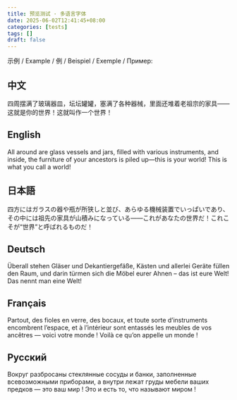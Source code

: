 ```yaml
---
title: 预览测试 · 多语言字体
date: 2025-06-02T12:41:45+08:00
categories: [tests]
tags: []
draft: false
---
```


示例 / Example / 例 / Beispiel / Exemple / Пример:

## 中文

四周摆满了玻璃器皿，坛坛罐罐，塞满了各种器械，里面还堆着老祖宗的家具——这就是你的世界！这就叫作一个世界！

## English

All around are glass vessels and jars, filled with various instruments, and inside, the furniture of your ancestors is piled up—this is your world! This is what you call a world!

## 日本語

四方にはガラスの器や瓶が所狭しと並び、あらゆる機械装置でいっぱいであり、その中には祖先の家具が山積みになっている――これがあなたの世界だ！これこそが“世界”と呼ばれるものだ！

## Deutsch

Überall stehen Gläser und Dekantiergefäße, Kästen und allerlei Geräte füllen den Raum, und darin türmen sich die Möbel eurer Ahnen – das ist eure Welt! Das nennt man eine Welt!

## Français

Partout, des fioles en verre, des bocaux, et toute sorte d’instruments encombrent l’espace, et à l’intérieur sont entassés les meubles de vos ancêtres — voici votre monde ! Voilà ce qu’on appelle un monde !

## Русский

Вокруг разбросаны стеклянные сосуды и банки, заполненные всевозможными приборами, а внутри лежат груды мебели ваших предков — это ваш мир ! Это и есть то, что называют миром !

